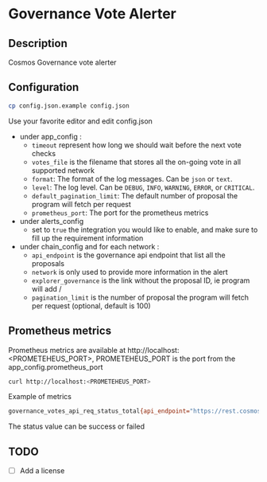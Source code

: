 # Governance Vote Alerter

## Description
Cosmos Governance vote alerter

## Configuration

```bash
cp config.json.example config.json
```

Use your favorite editor and edit config.json

- under app_config :
  - `timeout` represent how long we should wait before the next vote checks
  - `votes_file` is the filename that stores all the on-going vote in all supported network
  - `format`: The format of the log messages. Can be `json` or `text`.
  - `level`: The log level. Can be `DEBUG`, `INFO`, `WARNING`, `ERROR`, or `CRITICAL`.
  - `default_pagination_limit`: The default number of proposal the program will fetch per request
  - `prometheus_port`: The port for the prometheus metrics
- under alerts_config
  - set to `true` the integration you would like to enable, and make sure to fill up the requirement information
- under chain_config and for each network :
  - `api_endpoint` is the governance api endpoint that list all the proposals
  - `network` is only used to provide more information in the alert
  - `explorer_governance` is the link without the proposal ID, ie program will add /<proposal ID>
  - `pagination_limit` is the number of proposal the program will fetch per request (optional, default is 100)

## Prometheus metrics

Prometheus metrics are available at http://localhost:<PROMETEHEUS_PORT>, PROMETEHEUS_PORT is the port from the app_config.prometheus_port

```bash
curl http://localhost:<PROMETEHEUS_PORT>
```
Example of metrics
```bash
governance_votes_api_req_status_total{api_endpoint="https://rest.cosmos.directory/haqq/cosmos/gov/v1beta1/proposals",name="haqq",network="mainnet",status="success"} 1.0
```
The status value can be success or failed

## TODO 
- [ ] Add a license




